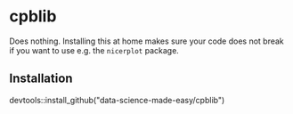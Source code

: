 # cpblib
Does nothing. Installing this at home makes sure your code does not break if you want to use e.g. the `nicerplot` package.

## Installation
devtools::install_github("data-science-made-easy/cpblib")
